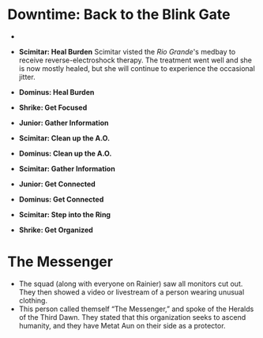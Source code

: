 # Downtime: Back to the Blink Gate
- 

- **Scimitar: Heal Burden** Scimitar visted the *Rio Grande*'s medbay to receive reverse-electroshock therapy. The treatment went well and she is now mostly healed, but she will continue to experience the occasional jitter.

- **Dominus: Heal Burden**

- **Shrike: Get Focused**

- **Junior: Gather Information**

- **Scimitar: Clean up the A.O.**

- **Dominus: Clean up the A.O.**

- **Scimitar: Gather Information**

- **Junior: Get Connected**

- **Dominus: Get Connected**

- **Scimitar: Step into the Ring**

- **Shrike: Get Organized** 

# The Messenger
- The squad (along with everyone on Rainier) saw all monitors cut out. They then showed a video or livestream of a person wearing unusual clothing.
- This person called themself “The Messenger,” and spoke of the Heralds of the Third Dawn. They stated that this organization seeks to ascend humanity, and they have Metat Aun on their side as a protector.